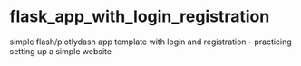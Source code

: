# flask_app_with_login_registration
simple flash/plotlydash app template with login and registration - practicing setting up a simple website
